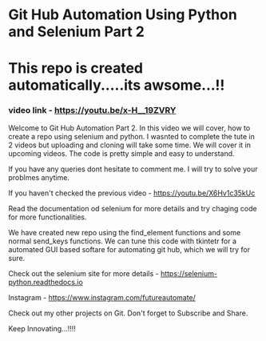 # Git Hub Automation Using Python and Selenium Part 2

# This repo is created automatically.....its awsome...!!

### video link - https://youtu.be/x-H__19ZVRY

Welcome to Git Hub Automation Part 2. In this video we will cover, how to create a repo using selenium and python. I wasnted to complete the tute in 2 videos but uploading and cloning will take some time. We will cover it in upcoming videos. The code is pretty simple and easy to understand. 

If you have any queries dont hesitate to comment me. I will try to solve your problmes anytime.

If you haven't checked the previous video - https://youtu.be/X6Hv1c35kUc

Read the documentation od selenium for more details and try chaging code for more functionalities.

We have created new repo using the find_element functions and some normal send_keys functions. We can tune this code with tkintetr for a automated GUI based softare for automating git hub, which we will try for sure.

Check out the selenium site for more details - https://selenium-python.readthedocs.io

Instagram - https://www.instagram.com/futureautomate/

Check out my other projects on Git.
Don't forget to Subscribe and Share.

Keep Innovating...!!!!
